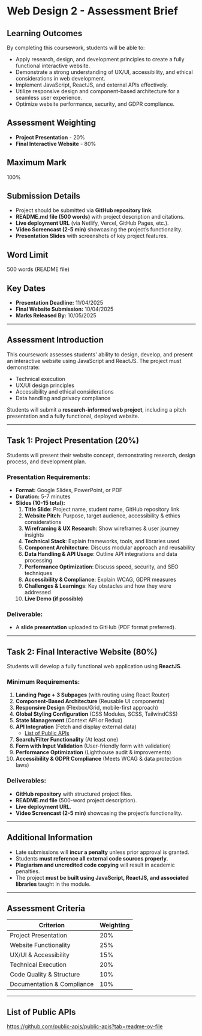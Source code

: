 # Web Design 2 - Assessment Brief

## Learning Outcomes
By completing this coursework, students will be able to:
- Apply research, design, and development principles to create a fully functional interactive website.
- Demonstrate a strong understanding of UX/UI, accessibility, and ethical considerations in web development.
- Implement JavaScript, ReactJS, and external APIs effectively.
- Utilize responsive design and component-based architecture for a seamless user experience.
- Optimize website performance, security, and GDPR compliance.

## Assessment Weighting
- **Project Presentation** - 20%
- **Final Interactive Website** - 80%

## Maximum Mark
100%

## Submission Details
- Project should be submitted via **GitHub repository link**.
- **README.md file (500 words)** with project description and citations.
- **Live deployment URL** (via Netlify, Vercel, GitHub Pages, etc.).
- **Video Screencast (2-5 min)** showcasing the project’s functionality.
- **Presentation Slides** with screenshots of key project features.

## Word Limit
500 words (README file)

## Key Dates
- **Presentation Deadline:** 11/04/2025  
- **Final Website Submission:** 10/04/2025  
- **Marks Released By:** 10/05/2025  

---

## Assessment Introduction
This coursework assesses students' ability to design, develop, and present an interactive website using JavaScript and ReactJS. The project must demonstrate:
- Technical execution
- UX/UI design principles
- Accessibility and ethical considerations
- Data handling and privacy compliance

Students will submit a **research-informed web project**, including a pitch presentation and a fully functional, deployed website.

---

## Task 1: Project Presentation (20%)
Students will present their website concept, demonstrating research, design process, and development plan.

### Presentation Requirements:
- **Format:** Google Slides, PowerPoint, or PDF
- **Duration:** 5-7 minutes
- **Slides (10-15 total):**
  1. **Title Slide**: Project name, student name, GitHub repository link
  2. **Website Pitch**: Purpose, target audience, accessibility & ethics considerations
  3. **Wireframing & UX Research**: Show wireframes & user journey insights
  4. **Technical Stack**: Explain frameworks, tools, and libraries used
  5. **Component Architecture**: Discuss modular approach and reusability
  6. **Data Handling & API Usage**: Outline API integrations and data processing
  7. **Performance Optimization**: Discuss speed, security, and SEO techniques
  8. **Accessibility & Compliance**: Explain WCAG, GDPR measures
  9. **Challenges & Learnings**: Key obstacles and how they were addressed
  10. **Live Demo (if possible)**

### Deliverable:
- A **slide presentation** uploaded to GitHub (PDF format preferred).

---

## Task 2: Final Interactive Website (80%)
Students will develop a fully functional web application using **ReactJS**.

### Minimum Requirements:
1. **Landing Page + 3 Subpages** (with routing using React Router)
2. **Component-Based Architecture** (Reusable UI components)
3. **Responsive Design** (Flexbox/Grid, mobile-first approach)
4. **Global Styling Configuration** (CSS Modules, SCSS, TailwindCSS)
5. **State Management** (Context API or Redux)
6. **API Integration** (Fetch and display external data)
   - [List of Public APIs](https://github.com/public-apis/public-apis?tab=readme-ov-file)
7. **Search/Filter Functionality** (At least one)
8. **Form with Input Validation** (User-friendly form with validation)
9. **Performance Optimization** (Lighthouse audit & improvements)
10. **Accessibility & GDPR Compliance** (Meets WCAG & data protection laws)

### Deliverables:
- **GitHub repository** with structured project files.
- **README.md file** (500-word project description).
- **Live deployment URL**.
- **Video Screencast (2-5 min)** showcasing the project’s functionality.

---

## Additional Information
- Late submissions will **incur a penalty** unless prior approval is granted.
- Students **must reference all external code sources properly**.
- **Plagiarism and uncredited code copying** will result in academic penalties.
- The project **must be built using JavaScript, ReactJS, and associated libraries** taught in the module.

---

## Assessment Criteria
| Criterion                  | Weighting |
|---------------------------|-----------|
| Project Presentation      | 20%       |
| Website Functionality     | 25%       |
| UX/UI & Accessibility     | 15%       |
| Technical Execution      | 20%       |
| Code Quality & Structure | 10%       |
| Documentation & Compliance | 10%       |

---

## List of Public APIs
https://github.com/public-apis/public-apis?tab=readme-ov-file



